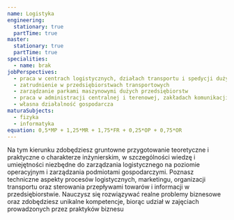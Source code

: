 ```yaml
---
name: Logistyka
engineering:
  stationary: true
  partTime: true
master:
  stationary: true
  partTime: true
specialities:
  - name: brak
jobPerspectives:
  - praca w centrach logistycznych, działach transportu i spedycji dużych zakładów przemysłowych
  - zatrudnienie w przedsiębiorstwach transportowych
  - zarządzanie parkami maszynowymi dużych przedsiębiorstw
  - praca w administracji centralnej i terenowej, zakładach komunikacji publicznej
  - własna działalność gospodarcza
maturaSubjects:
  - fizyka
  - informatyka
equation: 0,5*MP + 1,25*MR + 1,75*FR + 0,25*OP + 0,75*OR
---
```

Na tym kierunku zdobędziesz gruntowne przygotowanie teoretyczne i praktyczne o charakterze inżynierskim, w szczególności wiedzę i umiejętności niezbędne do zarządzania logistycznego na poziomie operacyjnym i zarządzania podmiotami gospodarczymi. Poznasz techniczne aspekty procesów logistycznych, marketingu, organizacji transportu oraz sterowania przepływami towarów i informacji w przedsiębiorstwie. Nauczysz się rozwiązywać realne problemy biznesowe oraz zdobędziesz unikalne kompetencje, biorąc udział w zajęciach prowadzonych przez praktyków biznesu